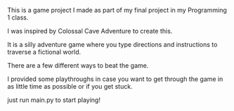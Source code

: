 This is a game project I made as part of my final project in my Programming 1 class.

I was inspired by Colossal Cave Adventure to create this.

It is a silly adventure game where you type directions and instructions to traverse a fictional world.

There are a few different ways to beat the game.

I provided some playthroughs in case you want to get through 
the game in as little time as possible or if you get stuck.

just run main.py to start playing!
